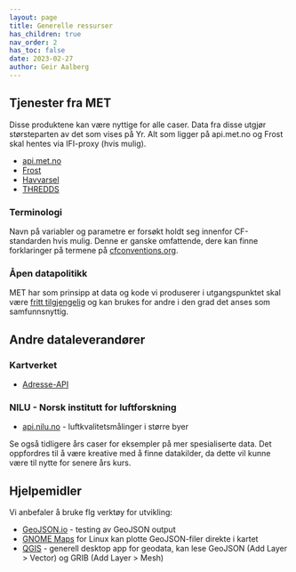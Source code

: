 ```yaml
---
layout: page
title: Generelle ressurser
has_children: true
nav_order: 2
has_toc: false
date: 2023-02-27
author: Geir Aalberg
---
```


## Tjenester fra MET

Disse produktene kan være nyttige for alle caser. Data fra disse utgjør størsteparten av det som vises på Yr.
Alt som ligger på api.met.no og Frost skal hentes via IFI-proxy (hvis mulig).

- [api.met.no](intro)
- [Frost](frost)
- [Havvarsel](havvarsel)
- [THREDDS](thredds)

### Terminologi

Navn på variabler og parametre er forsøkt holdt seg innenfor CF-standarden hvis mulig.
Denne er ganske omfattende, dere kan finne forklaringer på termene på
[cfconventions.org](http://cfconventions.org/Data/cf-standard-names/70/build/cf-standard-name-table.html).

### Åpen datapolitikk

MET har som prinsipp at data og kode vi produserer i utgangspunktet skal være
[fritt tilgjengelig](https://www.met.no/frie-meteorologiske-data/frie-meteorologiske-data)
og kan brukes for andre i den grad det anses som samfunnsnyttig.

## Andre dataleverandører

### Kartverket

- [Adresse-API](https://data.norge.no/dataservices/ef13b2bc-26a3-42d4-afd0-a10ed6a9fd03)

### NILU - Norsk institutt for luftforskning

- [api.nilu.no](https://api.nilu.no/) - luftkvalitetsmålinger i større byer

Se også tidligere års caser for eksempler på mer spesialiserte data.
Det oppfordres til å være kreative med å finne datakilder, da dette vil kunne
være til nytte for senere års kurs.

## Hjelpemidler

Vi anbefaler å bruke flg verktøy for utvikling:

- [GeoJSON.io](https://geojson.io/) - testing av GeoJSON output
- [GNOME Maps](https://wiki.gnome.org/Apps/Maps) for Linux kan plotte GeoJSON-filer direkte i kartet
- [QGIS](https://qgis.org/en/site/) - generell desktop app for geodata, kan lese GeoJSON (Add Layer > Vector) og GRIB (Add Layer > Mesh)

